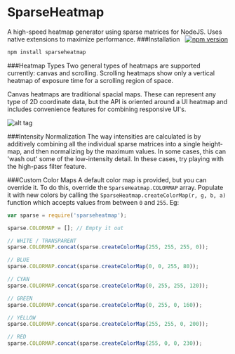 SparseHeatmap
===================
A high-speed heatmap generator using sparse matrices for NodeJS. Uses native extensions to maximize performance.
###Installation &nbsp;  [![npm version](https://badge.fury.io/js/sparseheatmap.svg)](http://badge.fury.io/js/sparseheatmap)
```sh
npm install sparseheatmap
```
###Heatmap Types
Two general types of heatmaps are supported currently: canvas and scrolling. Scrolling heatmaps show only a vertical heatmap of exposure time for a scrolling region of space.

Canvas heatmaps are traditional spacial maps. These can represent any type of 2D coordinate data, but the API is oriented around a UI heatmap and includes convenience features for combining responsive UI's.

![alt tag](http://i.imgur.com/OAAyLaV.png)

###Intensity Normalization
The way intensities are calculated is by additively combining all the individual sparse matrices into a single height-map, and then normalizing by the maximum values. In some cases, this can 'wash out' some of the low-intensity detail. In these cases, try playing with the high-pass filter feature.

###Custom Color Maps
A default color map is provided, but you can override it. To do this, override the ``SparseHeatmap.COLORMAP`` array. Populate it with new colors by calling the ``SparseHeatmap.createColorMap(r, g, b, a)`` function which accepts values from between ``0`` and ``255``. Eg:

```javascript
var sparse = require('sparseheatmap');

sparse.COLORMAP = []; // Empty it out

// WHITE / TRANSPARENT
sparse.COLORMAP.concat(sparse.createColorMap(255, 255, 255, 0));

// BLUE
sparse.COLORMAP.concat(sparse.createColorMap(0, 0, 255, 80));

// CYAN
sparse.COLORMAP.concat(sparse.createColorMap(0, 255, 255, 120));

// GREEN
sparse.COLORMAP.concat(sparse.createColorMap(0, 255, 0, 160));

// YELLOW
sparse.COLORMAP.concat(sparse.createColorMap(255, 255, 0, 200));

// RED
sparse.COLORMAP.concat(sparse.createColorMap(255, 0, 0, 230));
```